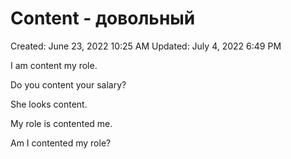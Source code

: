 # Content - довольный

Created: June 23, 2022 10:25 AM
Updated: July 4, 2022 6:49 PM

I am content my role.

Do you content your salary?

She looks content.

My role is contented me.

Am I contented my role?